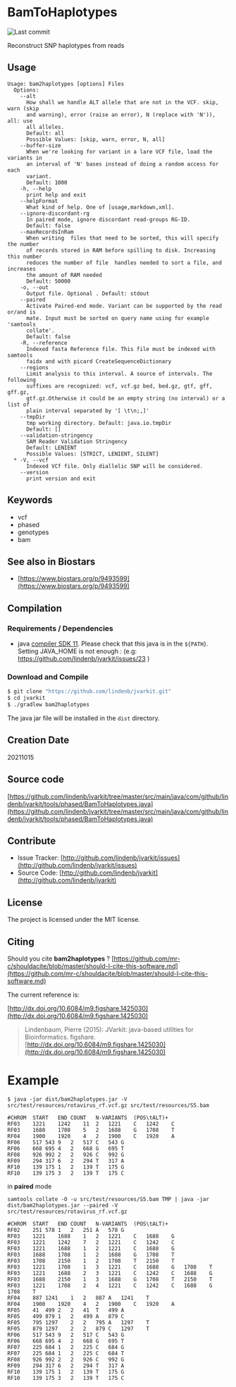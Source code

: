 # BamToHaplotypes

![Last commit](https://img.shields.io/github/last-commit/lindenb/jvarkit.png)

Reconstruct SNP haplotypes from reads


## Usage

```
Usage: bam2haplotypes [options] Files
  Options:
    --alt
      How shall we handle ALT allele that are not in the VCF. skip, warn (skip 
      and warning), error (raise an error), N (replace with 'N')), all: use 
      all alleles.
      Default: all
      Possible Values: [skip, warn, error, N, all]
    --buffer-size
      When we're looking for variant in a lare VCF file, load the variants in 
      an interval of 'N' bases instead of doing a random access for each 
      variant. 
      Default: 1000
    -h, --help
      print help and exit
    --helpFormat
      What kind of help. One of [usage,markdown,xml].
    --ignore-discordant-rg
      In paired mode, ignore discordant read-groups RG-ID.
      Default: false
    --maxRecordsInRam
      When writing  files that need to be sorted, this will specify the number 
      of records stored in RAM before spilling to disk. Increasing this number 
      reduces the number of file  handles needed to sort a file, and increases 
      the amount of RAM needed
      Default: 50000
    -o, --out
      Output file. Optional . Default: stdout
    --paired
      Activate Paired-end mode. Variant can be supported by the read or/and is 
      mate. Input must be sorted on query name using for example 'samtools 
      collate'. 
      Default: false
    -R, --reference
      Indexed fasta Reference file. This file must be indexed with samtools 
      faidx and with picard CreateSequenceDictionary
    --regions
      Limit analysis to this interval. A source of intervals. The following 
      suffixes are recognized: vcf, vcf.gz bed, bed.gz, gtf, gff, gff.gz, 
      gtf.gz.Otherwise it could be an empty string (no interval) or a list of 
      plain interval separated by '[ \t\n;,]'
    --tmpDir
      tmp working directory. Default: java.io.tmpDir
      Default: []
    --validation-stringency
      SAM Reader Validation Stringency
      Default: LENIENT
      Possible Values: [STRICT, LENIENT, SILENT]
  * -V, --vcf
      Indexed VCf file. Only diallelic SNP will be considered.
    --version
      print version and exit

```


## Keywords

 * vcf
 * phased
 * genotypes
 * bam



## See also in Biostars

 * [https://www.biostars.org/p/9493599](https://www.biostars.org/p/9493599)


## Compilation

### Requirements / Dependencies

* java [compiler SDK 11](https://jdk.java.net/11/). Please check that this java is in the `${PATH}`. Setting JAVA_HOME is not enough : (e.g: https://github.com/lindenb/jvarkit/issues/23 )


### Download and Compile

```bash
$ git clone "https://github.com/lindenb/jvarkit.git"
$ cd jvarkit
$ ./gradlew bam2haplotypes
```

The java jar file will be installed in the `dist` directory.


## Creation Date

20211015

## Source code 

[https://github.com/lindenb/jvarkit/tree/master/src/main/java/com/github/lindenb/jvarkit/tools/phased/BamToHaplotypes.java](https://github.com/lindenb/jvarkit/tree/master/src/main/java/com/github/lindenb/jvarkit/tools/phased/BamToHaplotypes.java)


## Contribute

- Issue Tracker: [http://github.com/lindenb/jvarkit/issues](http://github.com/lindenb/jvarkit/issues)
- Source Code: [http://github.com/lindenb/jvarkit](http://github.com/lindenb/jvarkit)

## License

The project is licensed under the MIT license.

## Citing

Should you cite **bam2haplotypes** ? [https://github.com/mr-c/shouldacite/blob/master/should-I-cite-this-software.md](https://github.com/mr-c/shouldacite/blob/master/should-I-cite-this-software.md)

The current reference is:

[http://dx.doi.org/10.6084/m9.figshare.1425030](http://dx.doi.org/10.6084/m9.figshare.1425030)

> Lindenbaum, Pierre (2015): JVarkit: java-based utilities for Bioinformatics. figshare.
> [http://dx.doi.org/10.6084/m9.figshare.1425030](http://dx.doi.org/10.6084/m9.figshare.1425030)



# Example
```
$ java -jar dist/bam2haplotypes.jar -V src/test/resources/rotavirus_rf.vcf.gz src/test/resources/S5.bam

#CHROM	START	END	COUNT	N-VARIANTS	(POS\tALT)+
RF03	1221	1242	11	2	1221	C	1242	C
RF03	1688	1708	5	2	1688	G	1708	T
RF04	1900	1920	4	2	1900	C	1920	A
RF06	517	543	9	2	517	C	543	G
RF06	668	695	4	2	668	G	695	T
RF08	926	992	2	2	926	C	992	G
RF09	294	317	6	2	294	T	317	A
RF10	139	175	1	2	139	T	175	G
RF10	139	175	3	2	139	T	175	C
```

in **paired** mode

```
samtools collate -O -u src/test/resources/S5.bam TMP | java -jar dist/bam2haplotypes.jar --paired -V src/test/resources/rotavirus_rf.vcf.gz

#CHROM	START	END	COUNT	N-VARIANTS	(POS\tALT)+
RF02	251	578	1	2	251	A	578	G
RF03	1221	1688	1	2	1221	C	1688	G
RF03	1221	1242	7	2	1221	C	1242	C
RF03	1221	1688	1	2	1221	C	1688	G
RF03	1688	1708	1	2	1688	G	1708	T
RF03	1708	2150	1	2	1708	T	2150	T
RF03	1221	1708	1	3	1221	C	1688	G	1708	T
RF03	1221	1688	2	3	1221	C	1242	C	1688	G
RF03	1688	2150	1	3	1688	G	1708	T	2150	T
RF03	1221	1708	2	4	1221	C	1242	C	1688	G	1708	T
RF04	887	1241	1	2	887	A	1241	T
RF04	1900	1920	4	2	1900	C	1920	A
RF05	41	499	2	2	41	T	499	A
RF05	499	879	1	2	499	A	879	C
RF05	795	1297	2	2	795	A	1297	T
RF05	879	1297	2	2	879	C	1297	T
RF06	517	543	9	2	517	C	543	G
RF06	668	695	4	2	668	G	695	T
RF07	225	684	1	2	225	C	684	G
RF07	225	684	1	2	225	C	684	T
RF08	926	992	2	2	926	C	992	G
RF09	294	317	6	2	294	T	317	A
RF10	139	175	1	2	139	T	175	G
RF10	139	175	3	2	139	T	175	C
```

